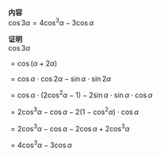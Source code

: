 **内容**  
$\cos3\alpha=4\cos^3\alpha-3\cos\alpha$  
  
**证明**  
$\cos3\alpha$  
  
$=\cos(\alpha+2\alpha)$  
  
$=\cos\alpha\cdot\cos2\alpha-\sin\alpha\cdot\sin2\alpha$  
  
$=\cos\alpha\cdot(2\cos^2\alpha-1)-2\sin\alpha\cdot\sin\alpha\cdot\cos\alpha$  
  
$=2\cos^3\alpha-\cos\alpha-2(1-\cos^2\alpha)\cdot\cos\alpha$  
  
$=2\cos^3\alpha-\cos\alpha-2\cos\alpha+2\cos^3\alpha$  
  
$=4\cos^3\alpha-3\cos\alpha$  
